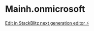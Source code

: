# Mainh.onmicrosoft

[Edit in StackBlitz next generation editor ⚡️](https://stackblitz.com/~/github.com/Hawthorne001/Mainh.onmicrosoft)